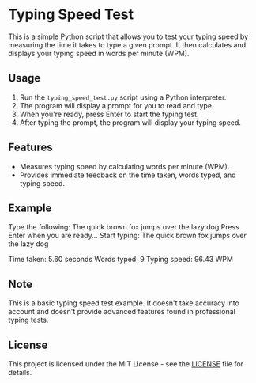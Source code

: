 # Typing Speed Test

This is a simple Python script that allows you to test your typing speed by measuring the time it takes to type a given prompt. It then calculates and displays your typing speed in words per minute (WPM).

## Usage

1. Run the `typing_speed_test.py` script using a Python interpreter.
2. The program will display a prompt for you to read and type.
3. When you're ready, press Enter to start the typing test.
4. After typing the prompt, the program will display your typing speed.

## Features

- Measures typing speed by calculating words per minute (WPM).
- Provides immediate feedback on the time taken, words typed, and typing speed.

## Example

Type the following:
The quick brown fox jumps over the lazy dog
Press Enter when you are ready...
Start typing: The quick brown fox jumps over the lazy dog

Time taken: 5.60 seconds
Words typed: 9
Typing speed: 96.43 WPM


## Note

This is a basic typing speed test example. It doesn't take accuracy into account and doesn't provide advanced features found in professional typing tests.

## License

This project is licensed under the MIT License - see the [LICENSE](LICENSE) file for details.
